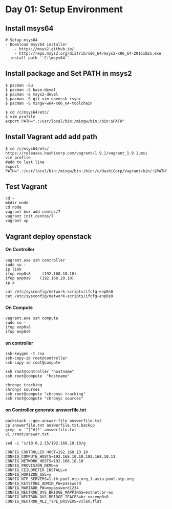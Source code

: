# Day 01: Setup Environment
## Install msys64
```
# Setup msys64 
- Download msys64 installer
	- https://msys2.github.io/
	- http://repo.msys2.org/distrib/x86_64/msys2-x86_64-20161025.exe
- install path ``C:\msys64``
```
## Install package and Set PATH in msys2

```
$ pacman -Su
$ pacman -S base-devel
$ pacman -S msys2-devel
$ pacman -S git vim openssh rsync
$ pacman -S mingw-w64-x86_64-toolchain

$ cd /c/msys64/etc/
$ vim profile
export PATH=".:/usr/local/bin:/mingw/bin:/bin:$PATH"
```
## Install Vagrant add add path
```
$ cd /c/msys64/etc/
https://releases.hashicorp.com/vagrant/1.9.1/vagrant_1.9.1.msi
vim profile
#add to last line
export PATH=".:/usr/local/bin:/mingw/bin:/bin:/c/HashiCorp/Vagrant/bin/:$PATH"
```
## Test Vagrant
```
cd ~
mkdir node
cd node
vagrant box add centos/7
vagrant init centos/7
vagrant up
```
## Vagrant deploy openstack
#### On Controller
```
vagrant.exe ssh controller
sudo su -
ip link
ifup enp0s8     (192.168.10.10)
ifup enp0s9	   (192.168.20.10)
ip a

cat /etc/sysconfig/network-scripts/ifcfg-enp0s8
cat /etc/sysconfig/network-scripts/ifcfg-enp0s9
```
#### On Compute
```
vagrant.exe ssh compute
sudo su - 
ifup enp0s8
ifup enp0s9
```
#### on controller
```
ssh-keygen -t rsa
ssh-copy-id root@controller
ssh-copy-id root@compute

ssh root@controller "hostname"
ssh root@compute  "hostname"

chronyc tracking
chronyc sources
ssh root@compute "chronyc tracking"
ssh root@compute "chronyc sources"
```
#### on Controller generate answerfile.txt
```
packstack --gen-answer-file answerfile.txt
cp answerfile.txt answerfile.txt.backup
grep -o '^[^#]*' answerfile.txt
vi /root/answer.txt

sed -i "s/10.0.2.15/192.168.10.10/g

CONFIG_CONTROLLER_HOST=192.168.10.10
CONFIG_COMPUTE_HOSTS=192.168.10.10,192.168.10.11
CONFIG_NETWORK_HOSTS=192.168.10.10
CONFIG_PROVISION_DEMO=n
CONFIG_CEILOMETER_INSTALL=n
CONFIG_HORIZON_SSL=y
CONFIG_NTP_SERVERS=1.th.pool.ntp.org,1.asia.pool.ntp.org
CONFIG_KEYSTONE_ADMIN_PW=password
CONFIG_MARIADB_PW=mypassword1234
CONFIG_NEUTRON_OVS_BRIDGE_MAPPINGS=extnet:br-ex
CONFIG_NEUTRON_OVS_BRIDGE_IFACES=br-ex:enp0s8
CONFIG_NEUTRON_ML2_TYPE_DRIVERS=vxlan,flat
```